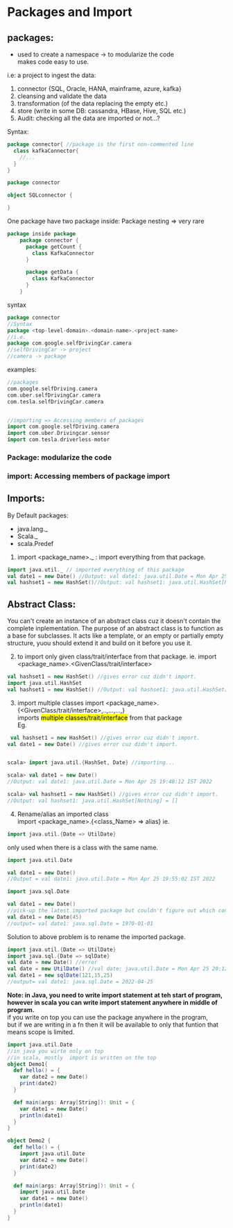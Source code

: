 # Packages and Import
## packages:
* used to create a namespace -> to modularize the code<br>
makes code easy to use.

i.e:  a project to ingest the data:
1. connector {SQL, Oracle, HANA, mainframe, azure, kafka}
2. cleansing and validate the data
3. transformation (of the data replacing the empty etc.)
4. store (write in some DB: cassandra, HBase, Hive, SQL etc.)
5. Audit: checking all the data are imported or not...?

Syntax:
```scala
package connector{ //package is the first non-commented line
  class kafkaConnector{
    //...
  }
}
```
```scala
package connector

object SQLconnector {

}
```
One package have two package inside: Package nesting => very rare
```scala
package inside package
    package connector {
      package getCount {
        class KafkaConnector
      }

      package getData {
        class KafkaConnector
      }
    }
```
syntax
```scala
package connector
//Syntax
package <top-level-domain>.<domain-name>.<project-name>
//i.e.
package com.google.selfDrivingCar.camera
//selfDrivingCar -> project
//camera -> package
```
examples:
```scala
//packages
com.google.selfDriving.camera
com.uber.selfDrivingCar.camera
com.tesla.selfDrivingCar.camera


//importing => Accessing members of packages
import com.google.selfDriving.camera
import com.uber.Drivingcar.sensor
import com.tesla.driverless-motor

```
### Package: modularize the code
### import: Accessing members of package import

## Imports:
By Default packages:
* java.lang._
* Scala._
* scala.Predef

1. import <package_name>._ : import everything from that package.
```scala
import java.util._ // imported everything of this package
val date1 = new Date() //Output: val date1: java.util.Date = Mon Apr 25 19:17:12 IST 2022
val hashset1 = new HashSet()//Output: val hashset1: java.util.HashSet[Nothing] = []

```
## Abstract Class:
You can't create an instance of an abstract class cuz it doesn't contain the complete inplementation.
The purpose of an abstract class is to function as a base for subclasses. It acts like a  template,
or an empty or partially empty structure, yuou should extend it and build on it before you use it.

2.  to import only given class/trait/interface from that package.
ie. import <package_name>.<GivenClass/trait/interface>
```scala
val hashset1 = new HashSet() //gives error cuz didn't import.
import java.util.HashSet
val hashset1 = new HashSet() //Output: val hashset1: java.util.HashSet[Nothing] = []
```
3. import multiple classes
import <package_name>.{<GivenClass/trait/interface>,..,...,...,} <br>
imports <mark>multiple classes/trait/interface</mark> from that package<br>
Eg.
```scala
 val hashset1 = new HashSet() //gives error cuz didn't import.
val date1 = new Date() //gives error cuz didn't import.


scala> import java.util.{HashSet, Date} //importing...

scala> val date1 = new Date()
//Output: val date1: java.util.Date = Mon Apr 25 19:48:12 IST 2022

scala> val hashset1 = new HashSet() //gives error cuz didn't import.
//Output: val hashset1: java.util.HashSet[Nothing] = []

```
4. Rename/alias an imported class<br>
import <package_name>.{<class_Name> => alias}
ie.
```scala
import java.util.{Date => UtilDate}
```
only used when there is a class with the same name.<br>
```scala
import java.util.Date

val date1 = new Date()
//Output = val date1: java.util.Date = Mon Apr 25 19:55:02 IST 2022

import java.sql.Date

val date1 = new Date()
//pick-up the latest imported package but couldn't figure out which constructor to use.
val date1 = new Date(45)
//output= val date1: java.sql.Date = 1970-01-01
```
Solution to above problem is  to rename the imported package.
```scala
import java.util.{Date => UtilDate}
import java.sql.{Date => sqlDate}
val date = new Date() //error
val date = new UtilDate() //val date: java.util.Date = Mon Apr 25 20:12:19 IST 2022
val date1 = new sqlDate(121,15,25)
//output= val date1: java.sql.Date = 2022-04-25
```
**Note: in Java, you need to write import statement at teh start of program, 
<br>however in scala you can write import statement anywhere in middle of program.**
<br>if you write on top you can use the package anywhere in the program, <br>
but if we are writing in a fn then it will be available to only that funtion that means scope is limited.
```scala
import java.util.Date
//in java you wirte only on top
//in scala, mostly  import is written on the top
object Demo1{
  def hello() = {
    var date2 = new Date()
    print(date2)
  }

  def main(args: Array[String]): Unit = {
    var date1 = new Date()
    println(date1)
  }
}
```
```scala
object Demo2 {
  def hello() = {
    import java.util.Date
    var date2 = new Date()
    print(date2)
  }

  def main(args: Array[String]): Unit = {
    import java.util.Date
    var date1 = new Date()
    println(date1)
  }
}
```